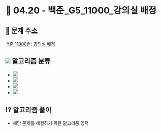 # 🌹 04.20 - 백준_G5_11000_강의실 배정


## 📝 문제 주소

 

[백준 11000번: 강의실 배정](https://www.acmicpc.net/problem/11000)


## <img src="https://img.shields.io/badge/Java-007396?style=flat-square&logo=Java&logoColor=white"/></a> 알고리즘 분류

- <img src="https://img.shields.io/badge/자료구조-b366f6?style=flat-square&logo=simpleicons에서_아이콘이름&logoColor=white"/></a>
- <img src="https://img.shields.io/badge/그리디 알고리즘-fbb040?style=flat-square&logo=simpleicons에서_아이콘이름&logoColor=white"/></a>
- <img src="https://img.shields.io/badge/정렬-0085c0?style=flat-square&logo=simpleicons에서_아이콘이름&logoColor=white"/></a>
- <img src="https://img.shields.io/badge/PriorityQueue-7fadf2?style=flat-square&logo=simpleicons에서_아이콘이름&logoColor=white"/></a>

## ⁉️ 알고리즘 풀이


- 해당 문제를 해결하기 위한 알고리즘 입럭